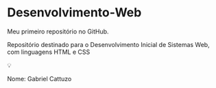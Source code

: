 # Desenvolvimento-Web
Meu primeiro repositório no GitHub.

Repositório destinado para o Desenvolvimento Inicial de Sistemas Web, com linguagens HTML e CSS

💡

Nome: Gabriel Cattuzo
